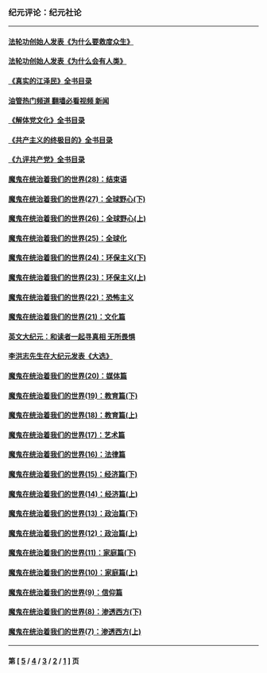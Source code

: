 ### 纪元评论：纪元社论
---
#### [法轮功创始人发表《为什么要救度众生》](../../pages/nsc422/n13975246.md?06060330) 
#### [法轮功创始人发表《为什么会有人类》](../../pages/nsc422/n13912117.md?06060330) 
#### [《真实的江泽民》全书目录](../../pages/nsc422/n13721399.md?06060330) 
#### [油管热门频道 翻墙必看视频 新闻](ok?06060330)
#### [《解体党文化》全书目录](../../pages/nsc422/n13721157.md?06060330) 
#### [《共产主义的终极目的》全书目录](../../pages/nsc422/n13721048.md?06060330) 
#### [《九评共产党》全书目录](../../pages/nsc422/n13708085.md?06060330) 
#### [魔鬼在统治着我们的世界(28)：结束语](../../pages/nsc422/n10936246.md?06060330) 
#### [魔鬼在统治着我们的世界(27)：全球野心(下)](../../pages/nsc422/n10928319.md?06060330) 
#### [魔鬼在统治着我们的世界(26)：全球野心(上)](../../pages/nsc422/n10900318.md?06060330) 
#### [魔鬼在统治着我们的世界(25)：全球化](../../pages/nsc422/n10788205.md?06060330) 
#### [魔鬼在统治着我们的世界(24)：环保主义(下)](../../pages/nsc422/n10695307.md?06060330) 
#### [魔鬼在统治着我们的世界(23)：环保主义(上)](../../pages/nsc422/n10688613.md?06060330) 
#### [魔鬼在统治着我们的世界(22)：恐怖主义](../../pages/nsc422/n10614727.md?06060330) 
#### [魔鬼在统治着我们的世界(21)：文化篇](../../pages/nsc422/n10597706.md?06060330) 
#### [英文大纪元：和读者一起寻真相 无所畏惧](../../pages/nsc422/n12542027.md?06060330) 
#### [李洪志先生在大纪元发表《大选》](../../pages/nsc422/n12534746.md?06060330) 
#### [魔鬼在统治着我们的世界(20)：媒体篇](../../pages/nsc422/n10586579.md?06060330) 
#### [魔鬼在统治着我们的世界(19)：教育篇(下)](../../pages/nsc422/n10564808.md?06060330) 
#### [魔鬼在统治着我们的世界(18)：教育篇(上)](../../pages/nsc422/n10526970.md?06060330) 
#### [魔鬼在统治着我们的世界(17)：艺术篇](../../pages/nsc422/n10499093.md?06060330) 
#### [魔鬼在统治着我们的世界(16)：法律篇](../../pages/nsc422/n10485969.md?06060330) 
#### [魔鬼在统治着我们的世界(15)：经济篇(下)](../../pages/nsc422/n10469975.md?06060330) 
#### [魔鬼在统治着我们的世界(14)：经济篇(上)](../../pages/nsc422/n10457370.md?06060330) 
#### [魔鬼在统治着我们的世界(13)：政治篇(下)](../../pages/nsc422/n10448270.md?06060330) 
#### [魔鬼在统治着我们的世界(12)：政治篇(上)](../../pages/nsc422/n10444576.md?06060330) 
#### [魔鬼在统治着我们的世界(11)：家庭篇(下)](../../pages/nsc422/n10440961.md?06060330) 
#### [魔鬼在统治着我们的世界(10)：家庭篇(上)](../../pages/nsc422/n10435448.md?06060330) 
#### [魔鬼在统治着我们的世界(9)：信仰篇](../../pages/nsc422/n10432159.md?06060330) 
#### [魔鬼在统治着我们的世界(8)：渗透西方(下)](../../pages/nsc422/n10429603.md?06060330) 
#### [魔鬼在统治着我们的世界(7)：渗透西方(上)](../../pages/nsc422/n10426013.md?06060330) 

---
#### 第 [ [5](./5.md?06060330) / [4](./4.md?06060330) / [3](./3.md?06060330) / [2](./2.md?06060330) / [1](./1.md?06060330) ] 页
